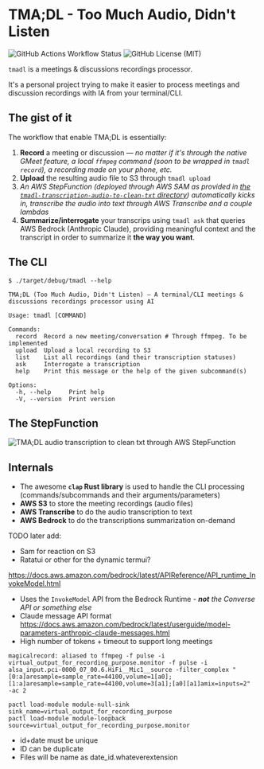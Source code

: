 # TMA;DL - Too Much Audio, Didn't Listen

![GitHub Actions Workflow Status](https://img.shields.io/github/actions/workflow/status/Horgix/tmadl/build.yml)
![GitHub License (MIT)](https://img.shields.io/github/license/Horgix/tmadl)

`tmadl` is a meetings & discussions recordings processor.

It's a personal project trying to make it easier to process meetings and
discussion recordings with IA from your terminal/CLI.

## The gist of it

The workflow that enable TMA;DL is essentially:

1. **Record** a meeting or discussion —  _no matter if it's through the native
   GMeet feature, a local `ffmpeg` command (soon to be wrapped in `tmadl
   record`), a recording made on your phone, etc._
2. **Upload** the resulting audio file to S3 through `tmadl upload`
3. _An AWS StepFunction (deployed through AWS SAM as provided in [the
   `tmadl-transcription-audio-to-clean-txt`
   directory](./tmadl-transcription-audio-to-clean-txt)) automatically kicks
   in, transcribe the audio into text through AWS Transcribe and a couple
   lambdas_
4. **Summarize/interrogate** your transcrips using `tmadl ask` that queries AWS
   Bedrock (Anthropic Claude), providing meaningful context and the transcript
   in order to summarize it **the way you want**.

## The CLI

```
$ ./target/debug/tmadl --help

TMA;DL (Too Much Audio, Didn't Listen) — A terminal/CLI meetings & discussions recordings processor using AI

Usage: tmadl [COMMAND]

Commands:
  record  Record a new meeting/conversation # Through ffmpeg. To be implemented
  upload  Upload a local recording to S3
  list    List all recordings (and their transcription statuses)
  ask     Interrogate a transcription
  help    Print this message or the help of the given subcommand(s)

Options:
  -h, --help     Print help
  -V, --version  Print version
```

## The StepFunction

![TMA;DL audio transcription to clean txt through AWS
StepFunction](./tmadl-transcription-audio-to-clean-txt/docs/stepfunction.png)

## Internals

- The awesome **`clap` Rust library** is used to handle the CLI processing
  (commands/subcommands and their arguments/parameters)
- **AWS S3** to store the meeting recordings (audio files)
- **AWS Transcribe** to do the audio transcription to text
- **AWS Bedrock** to do the transcriptions summarization on-demand

TODO later add:

- Sam for reaction on S3
- Ratatui or other for the dynamic termui?

https://docs.aws.amazon.com/bedrock/latest/APIReference/API_runtime_InvokeModel.html
- Uses the `InvokeModel` API from the Bedrock Runtime - _**not** the Converse
  API or something else_
- Claude message API format
https://docs.aws.amazon.com/bedrock/latest/userguide/model-parameters-anthropic-claude-messages.html
- High number of tokens + timeout to support long meetings


```
magicalrecord: aliased to ffmpeg -f pulse -i virtual_output_for_recording_purpose.monitor -f pulse -i alsa_input.pci-0000_07_00.6.HiFi__Mic1__source -filter_complex "[0:a]aresample=sample_rate=44100,volume=1[a0];[1:a]aresample=sample_rate=44100,volume=3[a1];[a0][a1]amix=inputs=2"  -ac 2
```

```
pactl load-module module-null-sink sink_name=virtual_output_for_recording_purpose
pactl load-module module-loopback source=virtual_output_for_recording_purpose.monitor
```

- id+date must be unique
- ID can be duplicate
- Files will be name as date_id.whateverextension
